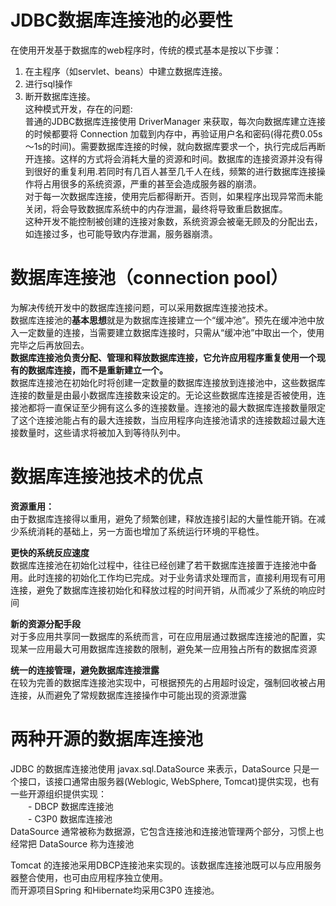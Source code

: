 # JDBC数据库连接池的必要性 

在使用开发基于数据库的web程序时，传统的模式基本是按以下步骤：　　  
1. 在主程序（如servlet、beans）中建立数据库连接。   
2. 进行sql操作  
3. 断开数据库连接。  
这种模式开发，存在的问题:  
普通的JDBC数据库连接使用 DriverManager 来获取，每次向数据库建立连接的时候都要将 Connection 加载到内存中，再验证用户名和密码(得花费0.05s～1s的时间)。需要数据库连接的时候，就向数据库要求一个，执行完成后再断开连接。这样的方式将会消耗大量的资源和时间。数据库的连接资源并没有得到很好的重复利用.若同时有几百人甚至几千人在线，频繁的进行数据库连接操作将占用很多的系统资源，严重的甚至会造成服务器的崩溃。  
对于每一次数据库连接，使用完后都得断开。否则，如果程序出现异常而未能关闭，将会导致数据库系统中的内存泄漏，最终将导致重启数据库。  
这种开发不能控制被创建的连接对象数，系统资源会被毫无顾及的分配出去，如连接过多，也可能导致内存泄漏，服务器崩溃。   

# 数据库连接池（connection pool） 

为解决传统开发中的数据库连接问题，可以采用数据库连接池技术。  
数据库连接池的**基本思想**就是为数据库连接建立一个“缓冲池”。预先在缓冲池中放入一定数量的连接，当需要建立数据库连接时，只需从“缓冲池”中取出一个，使用完毕之后再放回去。  
**数据库连接池负责分配、管理和释放数据库连接，它允许应用程序重复使用一个现有的数据库连接，而不是重新建立一个。**  
数据库连接池在初始化时将创建一定数量的数据库连接放到连接池中，这些数据库连接的数量是由最小数据库连接数来设定的。无论这些数据库连接是否被使用，连接池都将一直保证至少拥有这么多的连接数量。连接池的最大数据库连接数量限定了这个连接池能占有的最大连接数，当应用程序向连接池请求的连接数超过最大连接数量时，这些请求将被加入到等待队列中。  

# 数据库连接池技术的优点

**资源重用：**  
由于数据库连接得以重用，避免了频繁创建，释放连接引起的大量性能开销。在减少系统消耗的基础上，另一方面也增加了系统运行环境的平稳性。  

**更快的系统反应速度**  
数据库连接池在初始化过程中，往往已经创建了若干数据库连接置于连接池中备用。此时连接的初始化工作均已完成。对于业务请求处理而言，直接利用现有可用连接，避免了数据库连接初始化和释放过程的时间开销，从而减少了系统的响应时间  

**新的资源分配手段**  
对于多应用共享同一数据库的系统而言，可在应用层通过数据库连接池的配置，实现某一应用最大可用数据库连接数的限制，避免某一应用独占所有的数据库资源  

**统一的连接管理，避免数据库连接泄露**  
在较为完善的数据库连接池实现中，可根据预先的占用超时设定，强制回收被占用连接，从而避免了常规数据库连接操作中可能出现的资源泄露  

# 两种开源的数据库连接池	

JDBC 的数据库连接池使用 javax.sql.DataSource 来表示，DataSource 只是一个接口，该接口通常由服务器(Weblogic, WebSphere, Tomcat)提供实现，也有一些开源组织提供实现：  
　　- DBCP 数据库连接池  
　　- C3P0 数据库连接池  
DataSource 通常被称为数据源，它包含连接池和连接池管理两个部分，习惯上也经常把 DataSource 称为连接池  

Tomcat 的连接池采用DBCP连接池来实现的。该数据库连接池既可以与应用服务器整合使用，也可由应用程序独立使用。  
而开源项目Spring 和Hibernate均采用C3P0 连接池。



